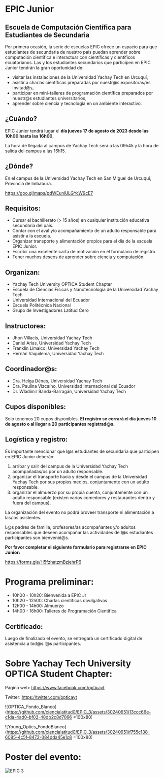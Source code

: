 # EPIC Junior
## Escuela de Computación Científica para Estudiantes de Secundaria

Por primera ocasión, la serie de escuelas EPIC ofrece un espacio para que estudiantes de secundaria de nuestro país puedan aprender sobre computación científica e interactuar con científicas y científicos ecuatorianos. Las y los estudiantes secundarios que participen en EPIC Junior tendrán la gran oportunidad de: 

- visitar las instalaciones de la Universidad Yachay Tech en Urcuquí,
- asistir a charlas científicas preparadas por nuestr@s expositoras/es invitad@s,
- participar en mini-talleres de programación científica preparados por nuestr@s estudiantes universitarios,
- aprender sobre ciencia y tecnología en un ambiente interactivo.

## ¿Cuándo?

EPIC Junior tendrá lugar el **día jueves 17 de agosto de 2023 desde las 10h00 hasta las 16h00.**

La hora de llegada al campus de Yachay Tech será a las 09h45 y la hora de salida del campus a las 16h15.

## ¿Dónde?

En el campus de la Universidad Yachay Tech en San Miguel de Urcuquí, Provincia de Imbabura.

https://goo.gl/maps/pdWEuniULGYcW9cE7

## Requisitos:

- Cursar el bachillerato (> 15 años) en cualquier institución educativa secundaria del país.
- Contar con el aval y/o acompañamiento de un adulto responsable para asistir a la escuela.
- Organizar transporte y alimentación propios para el día de la escuela EPIC Junior.
- Escribir una excelente carta de motivación en el formulario de registro.
- Tener muchos deseos de aprender sobre ciencia y computación.

## Organizan:

- Yachay Tech University OPTICA Student Chapter
- Escuela de Ciencias Físicas y Nanotecnología de la Universidad Yachay Tech
- Universidad Internacional del Ecuador
- Escuela Politécnica Nacional
- Grupo de Investigadores Latitud Cero

## Instructores:

- Jhon Villacís, Universidad Yachay Tech
- Daniel Arias, Universidad Yachay Tech
- Franklin Limaico, Universidad Yachay Tech
- Hernán Vaquilema, Universidad Yachay Tech

## Coordinador@s:

- Dra. Helga Dénes, Universidad Yachay Tech
- Dra. Paulina Vizcaíno, Universidad Internacional del Ecuador
- Dr. Wladimir Banda-Barragán, Universidad Yachay Tech

## Cupos disponibles:

Solo tenemos 20 cupos disponibles. **El registro se cerrará el día jueves 10 de agosto o al llegar a 20 participantes registrad@s.**

## Logística y registro:

Es importante mencionar que l@s estudiantes de secundaria que participen en EPIC Junior deberán:

1. arribar y salir del campus de la Universidad Yachay Tech acompañadas/os por un adulto responsable.
2. organizar el transporte hacia y desde el campus de la Universidad Yachay Tech por sus propios medios, conjuntamente con un adulto responsable.
3. organizar el almuerzo por su propia cuenta, conjuntamente con un adulto responsable (existen varios comedores y restaurantes dentro y fuera del campus).

La organización del evento no podrá proveer transporte ni alimentación a las/los asistentes.

L@s padres de familia, profesores/as acompañantes y/o adultos responsables que deseen acompañar las actividades de l@s estudiantes participantes son bienvenid@s.

**Por favor completar el siguiente formulario para registrarse en EPIC Junior:**

https://forms.gle/H5fzhatzmBzjehrP6


# Programa preliminar:

- 10h00 - 10h20: Bienvenida a EPIC Jr
- 10h20 - 12h00: Charlas científicas divulgativas
- 12h00 - 14h00: Almuerzo
- 14h00 - 16h00: Talleres de Programación Científica

## Certificado:
Luego de finalizado el evento, se entregará un certificado digital de asistencia a tod@s l@s participantes.

# Sobre Yachay Tech University OPTICA Student Chapter:

Página web: https://www.facebook.com/opticayt

Twitter: https://twitter.com/opticayt

![OPTICA_Fondo_Blanco](https://github.com/ciencialatitud0/EPIC_3/assets/30240951/13ccc66e-c1da-4ad0-bf02-48db2c8d7066 =100x80)

![Young_Optics_FondoBlanco](https://github.com/ciencialatitud0/EPIC_3/assets/30240951/f755c138-6085-4c5f-8472-084dda45e1c8 =100x80)

# Poster del evento: 

![EPIC 3](https://github.com/ciencialatitud0/EPIC_3/assets/30240951/6a77d0ce-a847-4da0-91fe-04183c50e099)
